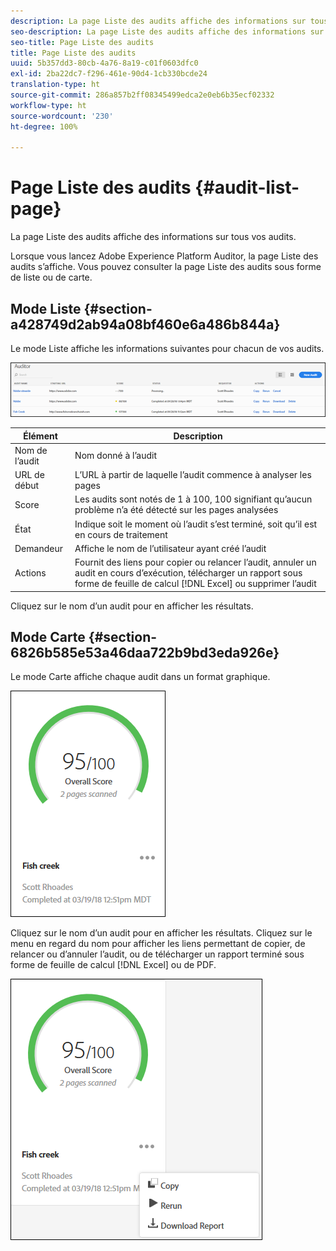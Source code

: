 ```yaml
---
description: La page Liste des audits affiche des informations sur tous vos audits.
seo-description: La page Liste des audits affiche des informations sur tous vos audits.
seo-title: Page Liste des audits
title: Page Liste des audits
uuid: 5b357dd3-80cb-4a76-8a19-c01f0603dfc0
exl-id: 2ba22dc7-f296-461e-90d4-1cb330bcde24
translation-type: ht
source-git-commit: 286a857b2ff08345499edca2e0eb6b35ecf02332
workflow-type: ht
source-wordcount: '230'
ht-degree: 100%

---
```


# Page Liste des audits {#audit-list-page}

La page Liste des audits affiche des informations sur tous vos audits.

Lorsque vous lancez Adobe Experience Platform Auditor, la page Liste des audits s’affiche. Vous pouvez consulter la page Liste des audits sous forme de liste ou de carte.

## Mode Liste {#section-a428749d2ab94a08bf460e6a486b844a}

Le mode Liste affiche les informations suivantes pour chacun de vos audits.

![](assets/audit-list.png)

| Élément | Description |
|---|---|
| Nom de l’audit | Nom donné à l’audit |
| URL de début | L’URL à partir de laquelle l’audit commence à analyser les pages |
| Score | Les audits sont notés de 1 à 100, 100 signifiant qu’aucun problème n’a été détecté sur les pages analysées |
| État | Indique soit le moment où l’audit s’est terminé, soit qu’il est en cours de traitement |
| Demandeur | Affiche le nom de l’utilisateur ayant créé l’audit |
| Actions | Fournit des liens pour copier ou relancer l’audit, annuler un audit en cours d’exécution, télécharger un rapport sous forme de feuille de calcul [!DNL Excel] ou supprimer l’audit |

Cliquez sur le nom d’un audit pour en afficher les résultats.

## Mode Carte {#section-6826b585e53a46daa722b9bd3eda926e}

Le mode Carte affiche chaque audit dans un format graphique.

![](assets/card.png)

Cliquez sur le nom d’un audit pour en afficher les résultats. Cliquez sur le menu en regard du nom pour afficher les liens permettant de copier, de relancer ou d’annuler l’audit, ou de télécharger un rapport terminé sous forme de feuille de calcul [!DNL Excel] ou de PDF.

![](assets/card-menu.png)
